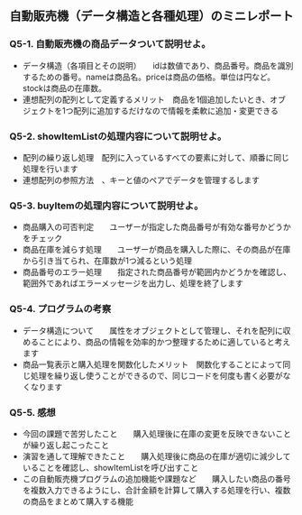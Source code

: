 ## 自動販売機（データ構造と各種処理）のミニレポート
### Q5-1. 自動販売機の商品データついて説明せよ。
* データ構造（各項目とその説明）　　idは数値であり、商品番号。商品を識別するための番号。nameは商品名。priceは商品の価格。単位は円など。stockは商品の在庫数。
* 連想配列の配列として定義するメリット　商品を1個追加したいとき、オブジェクトを1つ配列に追加するだけなので情報を柔軟に追加・変更できる
### Q5-2. showItemListの処理内容について説明せよ。
* 配列の繰り返し処理　配列に入っているすべての要素に対して、順番に同じ処理を行います
* 連想配列の参照方法　、キーと値のペアでデータを管理するします
### Q5-3. buyItemの処理内容について説明せよ。
* 商品購入の可否判定　　ユーザーが指定した商品番号が有効な番号かどうかをチェック
* 商品在庫を減らす処理　　ユーザーが商品を購入した際に、その商品が在庫から引き当てられ、在庫数が1つ減るという処理
* 商品番号のエラー処理　　指定された商品番号が範囲内かどうかを確認し、範囲外であればエラーメッセージを出力し、処理を終了します
### Q5-4. プログラムの考察
* データ構造について　　属性をオブジェクトとして管理し、それを配列に収めることにより、商品の情報を効率的かつ整理するために適していると考えます
* 商品一覧表示と購入処理を関数化したメリット　関数化することによって同じ処理を繰り返し使うことができるので、同じコードを何度も書く必要がなくなります
### Q5-5. 感想
* 今回の課題で苦労したこと　　購入処理後に在庫の変更を反映できないことが繰り返し起こったこと
* 演習を通して理解できたこと　　購入処理後に商品の在庫が適切に減少していることを確認し、showItemListを呼び出すこと
* この自動販売機プログラムの追加機能や課題など　　購入したい商品の番号を複数入力できるようにし、合計金額を計算して購入する処理を行い、複数の商品をまとめて購入する機能
